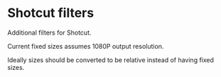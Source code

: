 # Shotcut filters

Additional filters for Shotcut.

Current fixed sizes assumes 1080P output resolution.

Ideally sizes should be converted to be relative instead of having fixed sizes.
